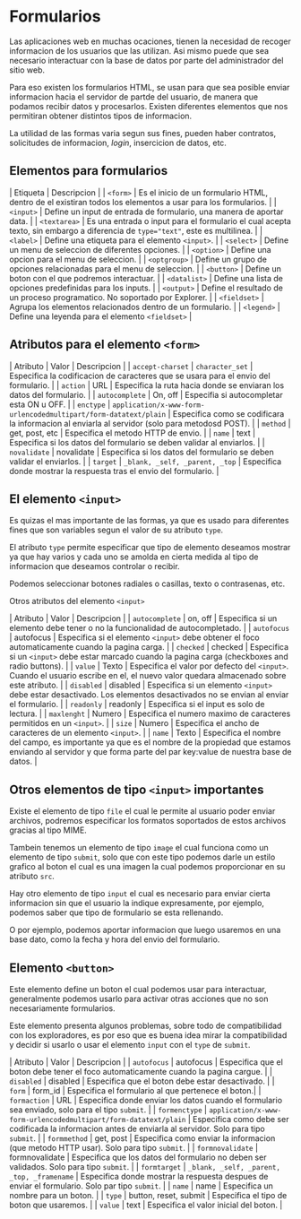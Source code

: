 # Formularios 

Las aplicaciones web en muchas ocaciones, tienen la necesidad de recoger informacion de los usuarios que las utilizan. Asi mismo puede que sea necesario interactuar con la base de datos por parte del administrador del sitio web. 

Para eso existen los formularios HTML, se usan para que sea posible enviar informacion hacia el servidor de partde del usuario, de manera que podamos recibir datos y procesarlos. Existen diferentes elementos que nos permitiran obtener distintos tipos de informacion. 

La utilidad de las formas varia segun sus fines, pueden haber contratos, solicitudes de informacion, *login*, insercicion de datos, etc. 

## Elementos para formularios 

| Etiqueta | Descripcion |
| `<form>` | Es el inicio de un formulario HTML, dentro de el existiran todos los elementos a usar para los formularios. |
| `<input>` | Define un input de entrada de formulario, una manera de aportar data. |
| `<textarea>` | Es una entrada o input para el formulario el cual acepta texto, sin embargo a diferencia de `type="text"`, este es multilinea. |
| `<label>` | Define una etiqueta para el elemento `<input>`. |
| `<select>` | Define un menu de seleccion de diferentes opciones. |
| `<option>` | Define una opcion para el menu de seleccion. |
| `<optgroup>` | Define un grupo de opciones relacionadas para el menu de seleccion. |
| `<button>` | Define un boton con el que podremos interactuar. |
| `<datalist>` | Define una lista de opciones predefinidas para los inputs. |
| `<output>` | Define el resultado de un proceso programatico. No soportado por Explorer. |
| `<fieldset>` | Agrupa los elementos relacionados dentro de un formulario. |
| `<legend>` | Define una leyenda para el elemento `<fieldset>` |

## Atributos para el elemento `<form>`

| Atributo | Valor | Descripcion |
| `accept-charset` | `character_set` | Especifica la codificacion de caracteres que se usara para el envio del formulario. |
| `action` | URL | Especifica la ruta hacia donde se enviaran los datos del formulario. |
| `autocomplete` | On, off | Especifia si autocompletar esta ON u OFF. |
| `enctype` | `application/x-www-form-urlencodedmultipart/form-datatext/plain` | Especifica como se codificara la informacion al enviarla al servidor (solo para metodosd POST). |
| `method` | get, post, etc | Especifica el metodo HTTP de envio. |
| `name` | text | Especifica si los datos del formulario se deben validar al enviarlos. |
| `novalidate` | novalidate | Especifica si los datos del formulario se deben validar el enviarlos. |
| `target` | `_blank, _self, _parent, _top` | Especifica donde mostrar la respuesta tras el envio del formulario. |

## El elemento `<input>`

Es quizas el mas importante de las formas, ya que es usado para diferentes fines que son variables segun el valor de su atributo `type`.

El atributo `type` permite especificar que tipo de elemento deseamos mostrar ya que hay varios y cada uno se amolda en cierta medida al tipo de informacion que deseamos controlar o recibir. 

Podemos seleccionar botones radiales o casillas, texto o contrasenas, etc. 

Otros atributos del elemento `<input>`

| Atributo | Valor | Descripcion |
| `autocomplete` | on, off | Especifica si un elemento debe tener o no la funcionalidad de autocompletado. |
| `autofocus` | autofocus | Especifica si el elemento `<input>` debe obtener el foco automaticamente cuando la pagina carga. |
| `checked` | checked | Especifica si un `<input>` debe estar marcado cuando la pagina carga (checkboxes and radio buttons). |
| `value` | Texto | Especifica el valor por defecto del `<input>`. Cuando el usuario escribe en el, el nuevo valor quedara almacenado sobre este atributo. |
| `disabled` | disabled | Especifica si un elemento `<input>` debe estar desactivado. Los elementos desactivados no se envian al enviar el formulario. |
| `readonly` | readonly | Especifica si el input es solo de lectura. |
| `maxlenght` | Numero | Especifica el numero maximo de caracteres permitidos en un `<input>`. |
| `size` | Numero | Especifica el ancho de caracteres de un elemento `<input>`. |
| `name` | Texto | Especifica el nombre del campo, es importante ya que es el nombre de la propiedad que estamos enviando al servidor y que forma parte del par key:value de nuestra base de datos. |

## Otros elementos de tipo `<input>` importantes

Existe el elemento de tipo `file` el cual le permite al usuario poder enviar archivos, podremos especificar los formatos soportados de estos archivos gracias al tipo MIME. 

Tambein tenemos un elemento de tipo `image` el cual funciona como un elemento de tipo `submit`, solo que con este tipo podemos darle un estilo grafico al boton el cual es una imagen la cual podemos proporcionar en su atributo `src`.

Hay otro elemento de tipo `input` el cual es necesario para enviar cierta informacion sin que el usuario la indique expresamente, por ejemplo, podemos saber que tipo de formulario se esta rellenando. 

O por ejemplo, podemos aportar informacion que luego usaremos en una base dato, como la fecha y hora del envio del formulario. 

## Elemento `<button>`

Este elemento define un boton el cual podemos usar para interactuar, generalmente podemos usarlo para activar otras acciones que no son necesariamente formularios. 

Este elemento presenta algunos problemas, sobre todo de compatibilidad con los exploradores, es por eso que es buena idea mirar la compatibilidad y decidir si usarlo o usar el elemento `input` con el `type` de `submit`.

| Atributo | Valor | Descripcion |
| `autofocus` | autofocus | Especifica que el boton debe tener el foco automaticamente cuando la pagina cargue. |
| `disabled` | disabled | Especifica que el boton debe estar desactivado. |
| `form` | form_id | Especifica el formulario al que pertenece el boton.|
| `formaction` | URL | Especifica donde enviar los datos cuando el formulario sea enviado, solo para el tipo `submit`. |
| `formenctype` | `application/x-www-form-urlencodedmultipart/form-datatext/plain` | Especifica como debe ser codificada la informacion antes de enviarla al servidor. Solo para tipo `submit`. |
| `formmethod` | get, post | Especifica como enviar la informacion (que metodo HTTP usar). Solo para tipo `submit`. |
| `formnovalidate` | formnovalidate | Especifica que los datos del formulario no deben ser validados. Solo para tipo `submit`. |
| `formtarget` | `_blank, _self, _parent, _top, _framename` | Especifica donde mostrar la respuesta despues de enviar el formulario. Solo par tipo `submit`. |
| `name` | name | Especifica un nombre para un boton. |
| `type` | button, reset, submit | Especifica el tipo de boton que usaremos. |
| `value` | text | Especifica el valor inicial del boton. |

